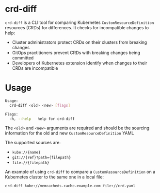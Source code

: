 # crd-diff
`crd-diff` is a CLI tool for comparing Kubernetes `CustomResourceDefinition` resources (CRDs) for differences.
It checks for incompatible changes to help:
- Cluster administrators protect CRDs on their clusters from breaking changes
- GitOps practitioners prevent CRDs with breaking changes being committed
- Developers of Kubernetes extension identify when changes to their CRDs are incompatible

# Usage
```sh
Usage:
  crd-diff <old> <new> [flags]

Flags:
  -h, --help   help for crd-diff
```

The `<old>` and `<new>` arguments are required and should be the sourcing information for the old and new
`CustomResourceDefinition` YAML

The supported sources are:
- `kube://{name}`
- `git://{ref}?path={filepath}`
- `file://{filepath}`

An example of using `crd-diff` to compare a `CustomResourceDefinition` on a Kubernetes cluster to the same one in a local file:
```sh
crd-diff kube://memcacheds.cache.example.com file://crd.yaml
```
